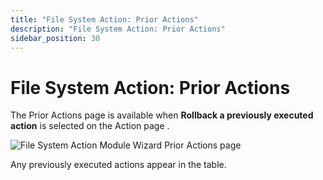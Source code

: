 ```yaml
---
title: "File System Action: Prior Actions"
description: "File System Action: Prior Actions"
sidebar_position: 30
---
```


# File System Action: Prior Actions

The Prior Actions page is available when **Rollback a previously executed action** is selected on
the Action page .

![File System Action Module Wizard Prior Actions page](/img/product_docs/accessanalyzer/11.6/admin/action/filesystem/prioractions.webp)

Any previously executed actions appear in the table.
